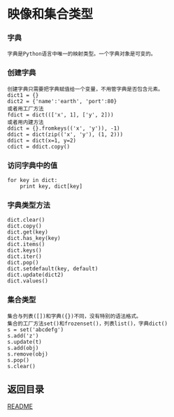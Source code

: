 映像和集合类型
============================

### 字典
    
    字典是Python语言中唯一的映射类型。一个字典对象是可变的。

### 创建字典

    创建字典只需要把字典赋值给一个变量，不用管字典是否包含元素。
    dict1 = {}
    dict2 = {'name':'earth', 'port':80}
    或者用工厂方法
    fdict = dict((['x', 1], ['y', 2]))
    或者用内建方法
    ddict = {}.fromkeys(('x', 'y')), -1)
    ddict = dict(zip(('x', 'y'), (1, 2)))
    ddict = dict(x=1, y=2)
    cdict = ddict.copy()

### 访问字典中的值

    for key in dict:
        print key, dict[key]
    
### 字典类型方法
    dict.clear()
    dict.copy()
    dict.get(key)
    dict.has_key(key)
    dict.items()
    dict.keys()
    dict.iter()
    dict.pop()
    dict.setdefault(key, default)
    dict.update(dict2)
    dict.values()

### 集合类型
    集合与列表([])和字典({})不同，没有特别的语法格式。
    集合的工厂方法set()和frozenset()，列表list()，字典dict()
    s = set('abcdefg')
    s.add('z')
    s.update(t)
    s.add(obj)
    s.remove(obj)
    s.pop()
    s.clear()
    

## 返回目录
[README](README.md)
